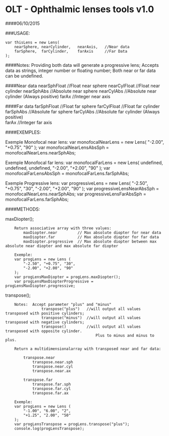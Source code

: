 # OLT - Ophthalmic lenses tools v1.0
####06/10/2015

###USAGE:

    var thisLens = new Lens(
        nearSphere, nearCylinder,   nearAxis,   //Near data
        farSphere,  farCylinder,    farAxis     //Far Data
    );

####Notes: 
Providing both data will generate a progressive lens;
Accepts data as strings, integer number or floating number;
Both near or far data can be undefined.
   
####Near data
	nearSphFloat    //Float near sphere
	nearCylFloat    //Float near cylinder
	nearSphAbs      //Absolute near sphere
	nearCylAbs      //Absolute near cylinder (Always positive)
	farAx           //Integer near axis

####Far data
	farSphFloat     //Float far sphere
	farCylFloat     //Float far cylinder
	farSphAbs       //Absolute far sphere
	farCylAbs       //Absolute far cylinder (Always positive)      
	farAx           //Integer far axis

####EXEMPLES:

Exemple Monofocal near lens:
    var monofocalNearLens = new Lens(
        "-2.00", "+0.75", "90"
    );
    var monofocalNearLensAbsSph = monofocalNearLens.nearSphAbs;

Exemple Monofocal far lens:
    var monofocalFarLens = new Lens(
        undefined,  undefined,  undefined,
        "-2.00",    "+2.00",    "90"
    );
    var monofocalFarLensAbsSph = monofocalFarLens.farSphAbs;

Exemple Progressive lens:
    var progressiveLens = new Lens(
        "-2.50", "+0.75", "30",
        "-2.00", "+2.00", "90"
    );
    var progressiveLensNearAbsSph = monofocalNearLens.nearSphAbs;
    var progressiveLensFarAbsSph  = monofocalFarLens.farSphAbs;

####METHODS:

maxDiopter();

        Return associative array with three values:
            maxDiopter.near         // Max absolute diopter for near data
            maxDiopter.far          // Max absolute diopter for far data
            maxDiopter.progressive  // Max absolute diopter between max absolute near diopter and max absolute far diopter
        
        Exemple:
        var progLens = new Lens (
            "-2.50", "+0.75", "30",
            "-2.00", "+2.00", "90"
        );
        var progLensMaxDiopter = progLens.maxDiopter();
        var progLensMaxDiopterProgressive = progLensMaxDiopter.progressive;
    
	
transpose();
        
        Notes:  Accept parameter "plus" and "minus"
                    transpose("plus")   //will output all values transposed with positive cylinders;
                    transpose("minus")  //will output all values transposed with negative cylinders;
                    transpose()         //will output all values transposed with opposite cylinder.
                                            Plus to minus and minus to plus.

        Return a multidimensionalarray with transposed near and far data:

            transpose.near
                transpose.near.sph
                transpose.near.cyl
                transpose.near.ax

            transpose.far
                transpose.far.sph
                transpose.far.cyl
                transpose.far.ax

        Exemple:
        var progLens = new Lens (
            "-1.00", "6.00", "2",
            "+1.25", "2.00", "50"
        );
        var progLensTranspose = progLens.transpose("plus");
        console.log(progLensTranspose);